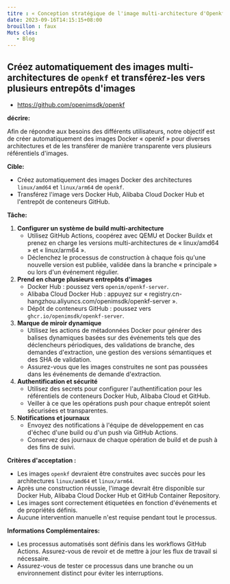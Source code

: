 ```yaml
---
titre : « Conception stratégique de l'image multi-architecture d'Openkf »
date: 2023-09-16T14:15:15+08:00
brouillon : faux
Mots clés:
   - Blog
---
```


## Créez automatiquement des images multi-architectures de `openkf` et transférez-les vers plusieurs entrepôts d'images

+ https://github.com/openimsdk/openkf

**décrire:**

Afin de répondre aux besoins des différents utilisateurs, notre objectif est de créer automatiquement des images Docker « openkf » pour diverses architectures et de les transférer de manière transparente vers plusieurs référentiels d'images.

**Cible:**

- Créez automatiquement des images Docker des architectures `linux/amd64` et `linux/arm64` de `openkf`.
- Transférez l'image vers Docker Hub, Alibaba Cloud Docker Hub et l'entrepôt de conteneurs GitHub.

**Tâche:**

1. **Configurer un système de build multi-architecture**
    - Utilisez GitHub Actions, coopérez avec QEMU et Docker Buildx et prenez en charge les versions multi-architectures de « linux/amd64 » et « linux/arm64 ».
    - Déclenchez le processus de construction à chaque fois qu'une nouvelle version est publiée, validée dans la branche « principale » ou lors d'un événement régulier.
2. **Prend en charge plusieurs entrepôts d'images**
    - Docker Hub : poussez vers `openim/openkf-server`.
    - Alibaba Cloud Docker Hub : appuyez sur « registry.cn-hangzhou.aliyuncs.com/openimsdk/openkf-server ».
    - Dépôt de conteneurs GitHub : poussez vers `ghcr.io/openimsdk/openkf-server`.
3. **Marque de miroir dynamique**
    - Utilisez les actions de métadonnées Docker pour générer des balises dynamiques basées sur des événements tels que des déclencheurs périodiques, des validations de branche, des demandes d'extraction, une gestion des versions sémantiques et des SHA de validation.
    - Assurez-vous que les images construites ne sont pas poussées dans les événements de demande d'extraction.
4. **Authentification et sécurité**
    - Utilisez des secrets pour configurer l'authentification pour les référentiels de conteneurs Docker Hub, Alibaba Cloud et GitHub.
    - Veiller à ce que les opérations push pour chaque entrepôt soient sécurisées et transparentes.
5. **Notifications et journaux**
    - Envoyez des notifications à l'équipe de développement en cas d'échec d'une build ou d'un push via GitHub Actions.
    - Conservez des journaux de chaque opération de build et de push à des fins de suivi.

**Critères d'acceptation :**

- Les images `openkf` devraient être construites avec succès pour les architectures `linux/amd64` et `linux/arm64`.
- Après une construction réussie, l'image devrait être disponible sur Docker Hub, Alibaba Cloud Docker Hub et GitHub Container Repository.
- Les images sont correctement étiquetées en fonction d'événements et de propriétés définis.
- Aucune intervention manuelle n'est requise pendant tout le processus.

**Informations Complémentaires:**

- Les processus automatisés sont définis dans les workflows GitHub Actions. Assurez-vous de revoir et de mettre à jour les flux de travail si nécessaire.
- Assurez-vous de tester ce processus dans une branche ou un environnement distinct pour éviter les interruptions.